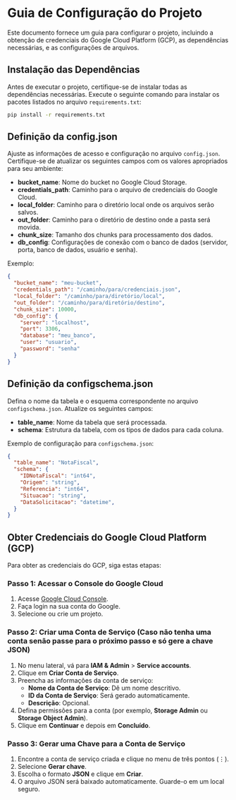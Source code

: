 # Guia de Configuração do Projeto

Este documento fornece um guia para configurar o projeto, incluindo a obtenção de credenciais do Google Cloud Platform (GCP), as dependências necessárias, e as configurações de arquivos.

## Instalação das Dependências

Antes de executar o projeto, certifique-se de instalar todas as dependências necessárias. Execute o seguinte comando para instalar os pacotes listados no arquivo `requirements.txt`:

```bash
pip install -r requirements.txt
```

## Definição da config.json

Ajuste as informações de acesso e configuração no arquivo `config.json`. Certifique-se de atualizar os seguintes campos com os valores apropriados para seu ambiente:

- **bucket_name**: Nome do bucket no Google Cloud Storage.
- **credentials_path**: Caminho para o arquivo de credenciais do Google Cloud.
- **local_folder**: Caminho para o diretório local onde os arquivos serão salvos.
- **out_folder**: Caminho para o diretório de destino onde a pasta será movida.
- **chunk_size**: Tamanho dos chunks para processamento dos dados.
- **db_config**: Configurações de conexão com o banco de dados (servidor, porta, banco de dados, usuário e senha).

Exemplo:
```json
{
  "bucket_name": "meu-bucket",
  "credentials_path": "/caminho/para/credenciais.json",
  "local_folder": "/caminho/para/diretório/local",
  "out_folder": "/caminho/para/diretório/destino",
  "chunk_size": 10000,
  "db_config": {
    "server": "localhost",
    "port": 3306,
    "database": "meu_banco",
    "user": "usuario",
    "password": "senha"
  }
}
```

## Definição da configschema.json

Defina o nome da tabela e o esquema correspondente no arquivo `configschema.json`. Atualize os seguintes campos:

- **table_name**: Nome da tabela que será processada.
- **schema**: Estrutura da tabela, com os tipos de dados para cada coluna.

Exemplo de configuração para `configschema.json`:

```json
{
  "table_name": "NotaFiscal",
  "schema": {
    "IDNotaFiscal": "int64",
    "Origem": "string",
    "Referencia": "int64",
    "Situacao": "string",
    "DataSolicitacao": "datetime",
  }
}
```

## Obter Credenciais do Google Cloud Platform (GCP)

Para obter as credenciais do GCP, siga estas etapas:

### Passo 1: Acessar o Console do Google Cloud

1. Acesse [Google Cloud Console](https://console.cloud.google.com/).
2. Faça login na sua conta do Google.
3. Selecione ou crie um projeto.

### Passo 2: Criar uma Conta de Serviço (Caso não tenha uma conta senão passe para o próximo passo e só gere a chave JSON)

1. No menu lateral, vá para **IAM & Admin** > **Service accounts**.
2. Clique em **Criar Conta de Serviço**.
3. Preencha as informações da conta de serviço:
   - **Nome da Conta de Serviço**: Dê um nome descritivo.
   - **ID da Conta de Serviço**: Será gerado automaticamente.
   - **Descrição**: Opcional.
4. Defina permissões para a conta (por exemplo, **Storage Admin** ou **Storage Object Admin**).
5. Clique em **Continuar** e depois em **Concluído**.

### Passo 3: Gerar uma Chave para a Conta de Serviço

1. Encontre a conta de serviço criada e clique no menu de três pontos (⋮).
2. Selecione **Gerar chave**.
3. Escolha o formato **JSON** e clique em **Criar**.
4. O arquivo JSON será baixado automaticamente. Guarde-o em um local seguro.